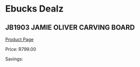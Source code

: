 
# Ebucks Dealz
## JB1903 JAMIE OLIVER CARVING BOARD
[Product Page](https://www.ebucks.com/web/shop/productSelected.do?prodId=1136032927&catId=704983235)

Price: R799.00

Savings: 


	